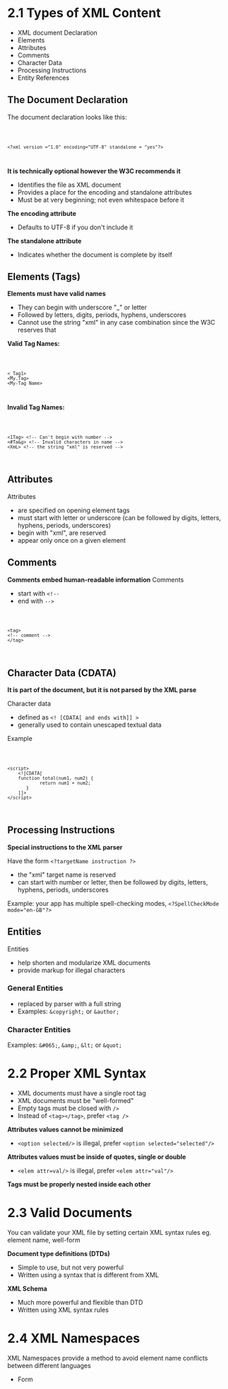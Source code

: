 # 2.1 Types of XML Content

- XML document Declaration
- Elements
- Attributes
- Comments
- Character Data
- Processing Instructions
- Entity References

## The Document Declaration

The document declaration looks like this:

<code>

    <?xml version ="1.0" encoding="UTF-8" standalone = "yes"?>

</code>

**It is technically optional however the W3C recommends it**

  - Identifies the file as XML document
  - Provides a place for the encoding and standalone attributes
  - Must be at very beginning; not even whitespace before it

**The encoding attribute**

- Defaults to UTF-8 if you don't include it

**The standalone attribute**

- Indicates whether the document is complete by itself

## Elements (Tags)

**Elements must have valid names**

- They can begin with underscore "_" or letter
- Followed by letters, digits, periods, hyphens, underscores
- Cannot use the string "xml" in any case combination since the W3C reserves that

**Valid Tag Names:**

<code> 

    <_Tag1>
    <My.Tag>
    <My-Tag_Name>

</code>

**Invalid Tag Names:**

<code> 

    <1Tag> <!-- Can't begin with number -->
    <#Ta&g> <!-- Invalid characters in name -->
    <XmL> <!-- the string "xml" is reserved -->

</code>

## Attributes 

Attributes
- are specified on opening element tags
- must start with letter or underscore (can be followed by digits, letters, hyphens, periods, underscores)
- begin with "xml", are reserved
- appear only once on a given element

## Comments

**Comments embed human-readable information**
Comments
- start with `<!--`  
- end with `-->`

<code> 

    <tag>
    <!-- comment -->
    </tag>

</code>

## Character Data (CDATA)

**It is part of the document, but it is not parsed by the XML parse**

Character data
- defined as `<! [CDATA[ and ends with]] >`
- generally used to contain unescaped textual data

Example 

<code>

    <script>
        <![CDATA[
        function total(num1, num2) {
                return num1 + num2;
           }
        ]]>
    </script>

</code>

## Processing Instructions

**Special instructions to the XML parser**

Have the form ``<?targetName instruction ?>``

- the "xml" target name is reserved 
- can start with number or letter, then be followed by digits, letters, hyphens, periods, underscores

Example: your app has multiple spell-checking modes, ``<?SpellCheckMode mode="en-GB"?>``

## Entities

Entities
- help shorten and modularize XML documents
- provide markup for illegal characters

### General Entities

- replaced by parser with a full string
- Examples: ``&copyright;`` or ``&author;``

### Character Entities

Examples: ``&#065;``, ``&amp;``, ``&lt;`` or ``&quot;``

# 2.2 Proper XML Syntax

- XML documents must have a single root tag
- XML documents must be "well-formed"
- Empty tags must be closed with ``/>``
- Instead of ``<tag></tag>``, prefer ``<tag />``

**Attributes values cannot be minimized**
- ``<option selected/>`` is illegal, prefer ``<option selected="selected"/>``

**Attributes values must be inside of quotes, single or double**
- ``<elem attr=val/>`` is illegal, prefer ``<elem attr="val"/>``

**Tags must be properly nested inside each other**

# 2.3 Valid Documents

You can validate your XML file by setting certain XML syntax rules eg. element name, well-form

**Document type definitions (DTDs)**

- Simple to use, but not very powerful
- Written using a syntax that is different from XML

**XML Schema**

- Much more powerful and flexible than DTD
- Written using XML syntax rules

# 2.4 XML Namespaces

XML Namespaces provide a method to avoid element name conflicts between different languages

- Form <html xmlns = "https://example.com">